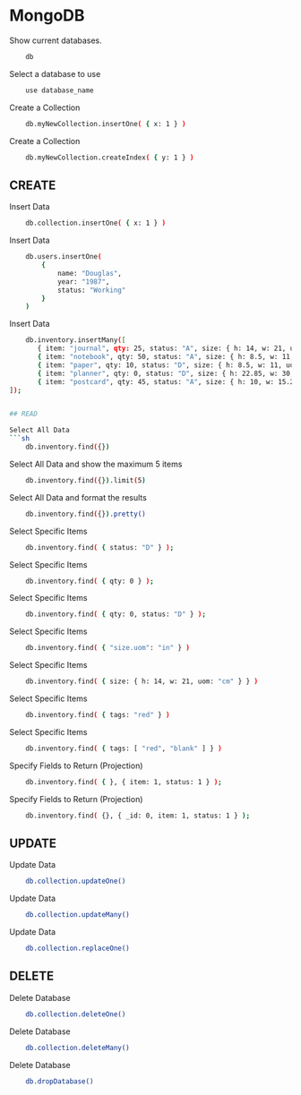 # MongoDB
Show current databases.
```sh
	db
```

Select a database to use
```sh
	use database_name
```

Create a Collection
```sh
	db.myNewCollection.insertOne( { x: 1 } )
```

Create a Collection
```sh
	db.myNewCollection.createIndex( { y: 1 } )
```

## CREATE

Insert Data
```sh
	db.collection.insertOne( { x: 1 } )
```

Insert Data
```sh
	db.users.insertOne( 
		{ 
			name: "Douglas",
			year: "1987",
			status: "Working" 
		} 
	)
```

Insert Data
```sh
	db.inventory.insertMany([
	   { item: "journal", qty: 25, status: "A", size: { h: 14, w: 21, uom: "cm" }, tags: [ "blank", "red" ] },
	   { item: "notebook", qty: 50, status: "A", size: { h: 8.5, w: 11, uom: "in" }, tags: [ "red", "blank" ] },
	   { item: "paper", qty: 10, status: "D", size: { h: 8.5, w: 11, uom: "in" }, tags: [ "red", "blank", "plain" ] },
	   { item: "planner", qty: 0, status: "D", size: { h: 22.85, w: 30, uom: "cm" }, tags: [ "blank", "red" ] },
	   { item: "postcard", qty: 45, status: "A", size: { h: 10, w: 15.25, uom: "cm" }, tags: [ "blue" ] }
]);


## READ

Select All Data
```sh
	db.inventory.find({})
```

Select All Data and show the maximum 5 items
```sh
	db.inventory.find({}).limit(5)
```

Select All Data and format the results
```sh
	db.inventory.find({}).pretty()
```

Select Specific Items
```sh
	db.inventory.find( { status: "D" } );
```

Select Specific Items
```sh
	db.inventory.find( { qty: 0 } );
```

Select Specific Items
```sh
	db.inventory.find( { qty: 0, status: "D" } );
```

Select Specific Items
```sh
	db.inventory.find( { "size.uom": "in" } )
```

Select Specific Items
```sh
	db.inventory.find( { size: { h: 14, w: 21, uom: "cm" } } )
```

Select Specific Items
```sh
	db.inventory.find( { tags: "red" } )
```

Select Specific Items
```sh
	db.inventory.find( { tags: [ "red", "blank" ] } )
```

Specify Fields to Return (Projection)
```sh
	db.inventory.find( { }, { item: 1, status: 1 } );
```

Specify Fields to Return (Projection)
```sh
	db.inventory.find( {}, { _id: 0, item: 1, status: 1 } );
```

## UPDATE

Update Data
```sh
	db.collection.updateOne()
```

Update Data
```sh
	db.collection.updateMany()
```

Update Data
```sh
	db.collection.replaceOne() 
```


## DELETE

Delete Database
```sh
	db.collection.deleteOne()
```
Delete Database
```sh
	db.collection.deleteMany()
```

Delete Database
```sh
	db.dropDatabase()
```
